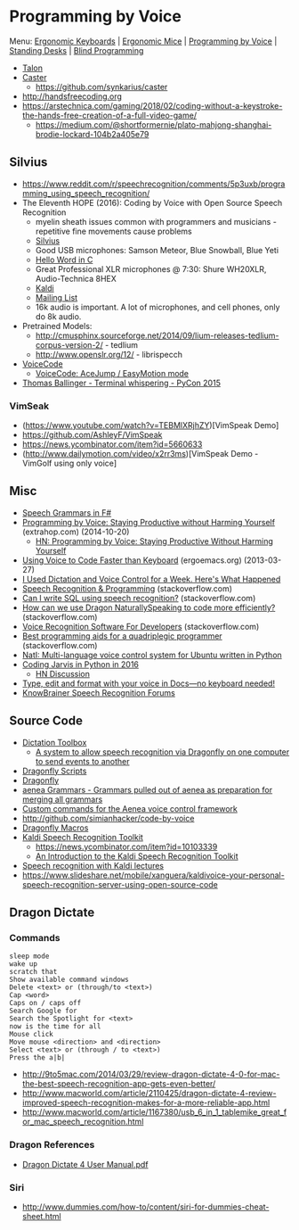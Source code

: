 # Programming by Voice

Menu: [Ergonomic Keyboards](keyboards.md) | [Ergonomic Mice](mice.md) | [Programming by Voice](programming_by_voice.md) | [Standing Desks](standing_desks.md) | [Blind Programming](blind_programming.md)

- [Talon](https://talonvoice.com)
- [Caster](https://caster.readthedocs.io/en/latest/README/)
  - https://github.com/synkarius/caster
- http://handsfreecoding.org
- https://arstechnica.com/gaming/2018/02/coding-without-a-keystroke-the-hands-free-creation-of-a-full-video-game/
  - https://medium.com/@shortformernie/plato-mahjong-shanghai-brodie-lockard-104b2a405e79

## Silvius

- https://www.reddit.com/r/speechrecognition/comments/5p3uxb/programming_using_speech_recognition/
- The Eleventh HOPE (2016): Coding by Voice with Open Source Speech Recognition
   - myelin sheath issues common with programmers and musicians - repetitive fine movements cause problems
   - [Silvius](http://voxhub.io/silvius)
   - Good USB microphones: Samson Meteor, Blue Snowball, Blue Yeti
   - [Hello Word in C](https://youtu.be/YRyYIIFKsdU?t=9m9s)
   - Great Professional XLR microphones @ 7:30: Shure WH20XLR, Audio-Technica 8HEX
   - [Kaldi](https://github.com/kaldi-asr/kaldi)
   - [Mailing List](https://groups.google.com/forum/m/#!forum/silvius)
   - 16k audio is important.  A lot of microphones, and cell phones, only do 8k audio.  
- Pretrained Models:
  - http://cmusphinx.sourceforge.net/2014/09/lium-releases-tedlium-corpus-version-2/ - tedlium
  -  http://www.openslr.org/12/ - librispecch
- [VoiceCode](http://voicecode.io)
  -  [VoiceCode: AceJump / EasyMotion mode](https://youtu.be/77zPOyMmMPQ)
- [Thomas Ballinger - Terminal whispering - PyCon 2015](https://www.youtube.com/watch?v=WAitSilLDUA)

### VimSeak

- (https://www.youtube.com/watch?v=TEBMlXRjhZY)[VimSpeak Demo]
- https://github.com/AshleyF/VimSpeak
- https://news.ycombinator.com/item?id=5660633
- (http://www.dailymotion.com/video/x2rr3ms)[VimSpeak Demo - VimGolf using only voice]

## Misc

- [Speech Grammars in F#](https://blogs.msdn.microsoft.com/ashleyf/2013/09/19/speech-grammars-in-f/)
- [Programming by Voice: Staying Productive without Harming Yourself](http://www.extrahop.com/post/blog/programming-by-voice-staying-productive-without-harming-yourself) (extrahop.com) (2014-10-20)
    - [HN: Programming by Voice: Staying Productive Without Harming Yourself](http://news.ycombinator.com/item?id=8484847)
- [Using Voice to Code Faster than Keyboard](http://ergoemacs.org/emacs/using_voice_to_code.html) (ergoemacs.org) (2013-03-27)
- [I Used Dictation and Voice Control for a Week. Here's What Happened](http://lifehacker.com/i-used-dictation-and-voice-control-for-a-week-heres-wh-1683878052)
- [Speech Recognition & Programming](http://stackoverflow.com/questions/1408874/speech-recognition-programming?rq=1) (stackoverflow.com)
- [Can I write SQL using speech recognition?](http://stackoverflow.com/questions/350348/can-i-write-sql-using-speech-recognition/350349#350349) (stackoverflow.com)
- [How can we use Dragon NaturallySpeaking to code more efficiently?](http://productivity.stackexchange.com/questions/3605/how-can-we-use-dragon-naturallyspeaking-to-code-more-efficiently) (stackoverflow.com)
- [Voice Recognition Software For Developers](http://stackoverflow.com/questions/87999/voice-recognition-software-for-developers?rq=1) (stackoverflow.com)
- [Best programming aids for a quadriplegic programmer](http://stackoverflow.com/questions/2710537/best-programming-aids-for-a-quadriplegic-programmer?lq=1) (stackoverflow.com)
- [NatI: Multi-language voice control system for Ubuntu written in Python](http://news.ycombinator.com/item?id=8087595)
- [Coding Jarvis in Python in 2016](https://ggulati.wordpress.com/2016/02/24/coding-jarvis-in-python-3-in-2016)
   - [HN Discussion](https://news.ycombinator.com/item?id=11172727)
- [Type, edit and format with your voice in Docs—no keyboard needed!](http://googledocs.blogspot.com/2016/02/type-edit-and-format-with-your-voice-in.html)
- [KnowBrainer Speech Recognition Forums](http://www.knowbrainer.com/forums/forum/index.cfm)

## Source Code
 
- [Dictation Toolbox](http://github.com/dictation-toolbox)
  - [A system to allow speech recognition via Dragonfly on one computer to send events to another](https://github.com/dictation-toolbox/aenea)
- [Dragonfly Scripts](https://github.com/dictation-toolbox/dragonfly-scripts)
- [Dragonfly](https://github.com/dictation-toolbox/dragonfly)
- [aenea Grammars - Grammars pulled out of aenea as preparation for merging all grammars](https://github.com/dictation-toolbox/aenea-grammars)
- [Custom commands for the Aenea voice control framework](https://github.com/tgrosinger/aenea-grammars)
- http://github.com/simianhacker/code-by-voice
- [Dragonfly Macros](https://github.com/davitenio/dragonfly-macros)
- [Kaldi Speech Recognition Toolkit](https://github.com/kaldi-asr/kaldi)
  - https://news.ycombinator.com/item?id=10103339
  - [An Introduction to the Kaldi Speech Recognition Toolkit](http://berlin.csie.ntnu.edu.tw/Courses/Speech%20Recognition/Lectures2013/SP2013F_Lecture14-Introduction%20to%20the%20Kaldi%20toolkit.pdf)
- [Speech recognition with Kaldi lectures](https://sites.google.com/site/dpovey/kaldi-lectures)
- https://www.slideshare.net/mobile/xanguera/kaldivoice-your-personal-speech-recognition-server-using-open-source-code

## Dragon Dictate

### Commands
```
sleep mode
wake up
scratch that
Show available command windows
Delete <text> or (through/to <text>)
Cap <word>
Caps on / caps off
Search Google for 
Search the Spotlight for <text>
now is the time for all
Mouse click
Move mouse <direction> and <direction>
Select <text> or (through / to <text>)
Press the a|b|
```

+ http://9to5mac.com/2014/03/29/review-dragon-dictate-4-0-for-mac-the-best-speech-recognition-app-gets-even-better/
+ http://www.macworld.com/article/2110425/dragon-dictate-4-review-improved-speech-recognition-makes-for-a-more-reliable-app.html
+ http://www.macworld.com/article/1167380/usb_6_in_1_tablemike_great_for_mac_speech_recognition.html

### Dragon References
	
- [Dragon Dictate 4 User Manual.pdf](http://www.nuance.com/ucmprod/groups/dragon/@web-enus/documents/collateral/Dragon_Dictate_4_User_Manual.pdf)

### Siri
+ http://www.dummies.com/how-to/content/siri-for-dummies-cheat-sheet.html
